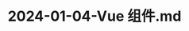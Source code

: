 ---
layout: post
title: 2024-01-04-Vue 组件.md
categories: [Vue]
description: 
keywords: Vue 组件.md
mermaid: false
sequence: false
flow: false
mathjax: false
mindmap: false
mindmap2: false
---